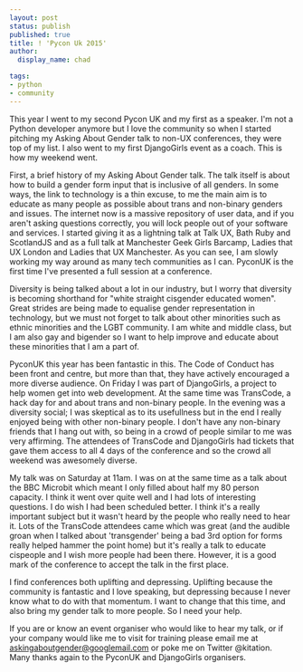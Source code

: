 ```yaml
---
layout: post
status: publish
published: true
title: ! 'Pycon Uk 2015'
author:
  display_name: chad

tags:
- python
- community
---
```

This year I went to my second Pycon UK and my first as a speaker. I'm not a Python developer anymore but I love the community so when I started pitching my Asking About Gender talk to non-UX conferences, they were top of my list. I also went to my first DjangoGirls event as a coach. This is how my weekend went.

<!--more-->

First, a brief history of my Asking About Gender talk. The talk itself is about how to build a gender form input that is inclusive of all genders. In some ways, the link to technology is a thin excuse, to me the main aim is to educate as many people as possible about trans and non-binary genders and issues. The internet now is a massive repository of user data, and if you aren't asking questions correctly, you will lock people out of your software and services. I started giving it as a lightning talk at Talk UX, Bath Ruby and ScotlandJS and as a full talk at Manchester Geek Girls Barcamp, Ladies that UX London and Ladies that UX Manchester. As you can see, I am slowly working my way around as many tech communities as I can. PyconUK is the first time I've presented a full session at a conference.

Diversity is being talked about a lot in our industry, but I worry that diversity is becoming shorthand for "white straight cisgender educated women". Great strides are being made to equalise gender representation in technology, but we must not forget to talk about other minorities such as ethnic minorities and the LGBT community. I am white and middle class, but I am also gay and bigender so I want to help improve and educate about these minorities that I am a part of. 

PyconUK this year has been fantastic in this. The Code of Conduct has been front and centre, but more than that, they have actively encouraged a more diverse audience. On Friday I was part of DjangoGirls, a project to help women get into web development. At the same time was TransCode, a hack day for and about trans and non-binary people. In the evening was a diversity social; I was skeptical as to its usefullness but in the end I really enjoyed being with other non-binary people. I don't have any non-binary friends that I hang out with, so being in a crowd of people similar to me was very affirming. The attendees of TransCode and DjangoGirls had tickets that gave them access to all 4 days of the conference and so the crowd all weekend was awesomely diverse.

My talk was on Saturday at 11am. I was on at the same time as a talk about the BBC Microbit which meant I only filled about half my 80 person capacity. I think it went over quite well and I had lots of interesting questions. I do wish I had been scheduled better. I think it's a really important subject but it wasn't heard by the people who really need to hear it. Lots of the TransCode attendees came which was great (and the audible groan when I talked about 'transgender' being a bad 3rd option for forms really helped hammer the point home) but it's really a talk to educate cispeople and I wish more people had been there. However, it is a good mark of the conference to accept the talk in the first place. 

I find conferences both uplifting and depressing. Uplifting because the community is fantastic and I love speaking, but depressing because I never know what to do with that momentum. I want to change that this time, and also bring my gender talk to more people. So I need your help.

If you are or know an event organiser who would like to hear my talk, or if your company would like me to visit for training please email me at
askingaboutgender@googlemail.com or poke me on Twitter @kitation. Many thanks again to the PyconUK and DjangoGirls organisers.
